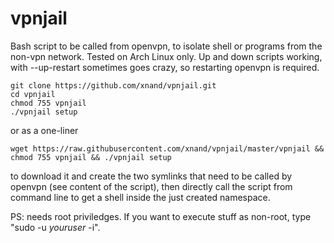 # vpnjail

Bash script to be called from openvpn, to isolate shell or programs from the non-vpn network. Tested on Arch Linux only. Up and down scripts working, with --up-restart sometimes goes crazy, so restarting openvpn is required.

    git clone https://github.com/xnand/vpnjail.git
    cd vpnjail
    chmod 755 vpnjail
    ./vpnjail setup
    
    
or as a one-liner

    wget https://raw.githubusercontent.com/xnand/vpnjail/master/vpnjail && chmod 755 vpnjail && ./vpnjail setup
    
    
to download it and create the two symlinks that need to be called by openvpn (see content of the script), then directly call the script from command line to get a shell inside the just created namespace.

PS: needs root priviledges. If you want to execute stuff as non-root, type "sudo -u *youruser* -i".
